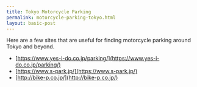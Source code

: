```yaml
---
title: Tokyo Motorcycle Parking
permalink: motorcycle-parking-tokyo.html
layout: basic-post
---
```


Here are a few sites that are useful for finding motorcycle parking around Tokyo and beyond.

- [https://www.yes-i-do.co.jp/parking/](https://www.yes-i-do.co.jp/parking/)
- [https://www.s-park.jp/](https://www.s-park.jp/)
- [http://bike-p.co.jp/](http://bike-p.co.jp/)
